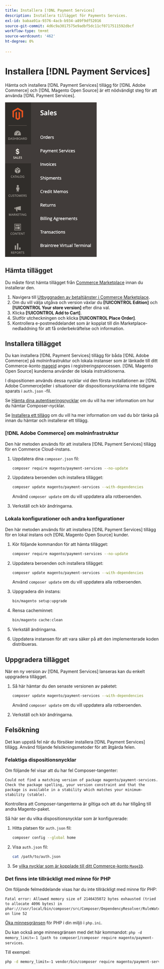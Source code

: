 ```yaml
---
title: Installera [!DNL Payment Services]
description: Installera tillägget för Payments Services.
exl-id: babaa91a-9376-4acb-b934-a89f9df52016
source-git-commit: 4d6c9a3017575e9adbf5dc11cf0717511592dbcf
workflow-type: tm+mt
source-wordcount: '462'
ht-degree: 0%

---
```


# Installera [!DNL Payment Services]

Hämta och installera [!DNL Payment Services] tillägg för [!DNL Adobe Commerce] och [!DNL Magento Open Source] är ett nödvändigt steg för att använda [!DNL Payment Services].

![[!DNL Payment Services] tilläggsadministratörsvy](assets/admin-view.png)

## Hämta tillägget

Du måste först hämta tillägget från [Commerce Marketplace](https://experienceleague.adobe.com/docs/commerce-admin/start/resources/commerce-marketplace.html) innan du installerar den.

1. Navigera till [Utbyggnaden av betaltjänster i Commerce Marketplace](https://marketplace.magento.com/magento-payment-services.html).
1. Om du vill välja utgåva och version växlar du **[!UICONTROL Edition]** och **[!UICONTROL Your store version]** efter dina val.
1. Klicka **[!UICONTROL Add to Cart]**.
1. Slutför utcheckningen och klicka **[!UICONTROL Place Order]**.
1. Kontrollera e-postmeddelandet som är kopplat till din Marketplace-nedladdning för att få orderbekräftelse och information.

## Installera tillägget

Du kan installera [!DNL Payment Services] tillägg för båda [!DNL Adobe Commerce] på molninfrastruktur och lokala instanser som är länkade till ditt Commerce-konto [mageid](https://devdocs.magento.com/marketplace/sellers/profile-personal.html#field-descriptions) anges i registreringsprocessen. [!DNL Magento Open Source] kunderna använder de lokala instruktionerna.

I dispositionen används dessa nycklar vid den första installationen av [!DNL Adobe Commerce]eller i situationer där dispositionsnycklarna inte tidigare sparats i `auth.json` -fil.

Se [Hämta dina autentiseringsnycklar](https://devdocs.magento.com/guides/v2.4/install-gde/prereq/connect-auth.html) om du vill ha mer information om hur du hämtar Composer-nycklar.

Se [Installera ett tillägg](https://devdocs.magento.com/guides/v2.4/install-gde/install/cli/extensions.html) om du vill ha mer information om vad du bör tänka på innan du hämtar och installerar ett tillägg.

### [!DNL Adobe Commerce] om molninfrastruktur

Den här metoden används för att installera [!DNL Payment Services] tillägg för en Commerce Cloud-instans.

1. Uppdatera dina `composer.json` fil:

   ```bash
   composer require magento/payment-services --no-update
   ```

1. Uppdatera beroenden och installera tillägget:

   ```bash
   composer update magento/payment-services --with-dependencies
   ```

   Använd `composer update` om du vill uppdatera alla rotberoenden.

1. Verkställ och kör ändringarna.

### Lokala konfigurationer och andra konfigurationer

Den här metoden används för att installera [!DNL Payment Services] tillägg för en lokal instans och [!DNL Magento Open Source] kunder.

1. Kör följande kommandon för att hämta tillägget:

   ```bash
   composer require magento/payment-services --no-update
   ```

1. Uppdatera beroenden och installera tillägget:

   ```bash
   composer update magento/payment-services --with-dependencies
   ```

   Använd `composer update` om du vill uppdatera alla rotberoenden.

1. Uppgradera din instans:

   ```bash
   bin/magento setup:upgrade
   ```

1. Rensa cacheminnet:

   ```bash
   bin/magento cache:clean
   ```

1. Verkställ ändringarna.
1. Uppdatera instansen för att vara säker på att den implementerade koden distribueras.

## Uppgradera tillägget

När en ny version av [!DNL Payment Services] lanseras kan du enkelt uppgradera tillägget.

1. Så här hämtar du den senaste versionen av paketet:

   ```bash
   composer update magento/payment-services --with-dependencies
   ```

   Använd `composer update` om du vill uppdatera alla rotberoenden.

1. Verkställ och kör ändringarna.

## Felsökning

Det kan uppstå fel när du försöker installera [!DNL Payment Services] tillägg. Använd följande felsökningsmetoder för att åtgärda felen.

### Felaktiga dispositionsnycklar

Om följande fel visar att du har fel Composer-tangenter:

```terminal
Could not find a matching version of package magento/payment-services. Check the package spelling, your version constraint and that the package is available in a stability which matches your minimum-stability (stable).
```

Kontrollera att Composer-tangenterna är giltiga och att du har tillgång till andra Magento-paket.

Så här ser du vilka dispositionsnycklar som är konfigurerade:

1. Hitta platsen för `auth.json` fil:

   ```bash
   composer config --global home
   ```

1. Visa `auth.json` fil:

   ```bash
   cat /path/to/auth.json
   ```

1. Se [vilka nycklar som är kopplade till ditt Commerce-konto `MageID`](https://devdocs.magento.com/guides/v2.4/install-gde/prereq/connect-auth.html).

### Det finns inte tillräckligt med minne för PHP

Om följande felmeddelande visas har du inte tillräckligt med minne för PHP:

```terminal
Fatal error: Allowed memory size of 2146435072 bytes exhausted (tried to allocate 4096 bytes) in phar:///usr/local/bin/composer/src/Composer/DependencyResolver/RuleWatchGraph.php on line 52
```

[Öka minnesgränsen](https://devdocs.magento.com/cloud/project/magento-app-php-ini.html#increase-php-memory-limit) för PHP i din miljö i `php.ini`.

Du kan också ange minnesgränsen med det här kommandot: `php -d memory_limit=-1 [path to composer]/composer require magento/payment-services`.

Till exempel:

```bash
php -d memory_limit=-1 vendor/bin/composer require magento/payment-services
```
